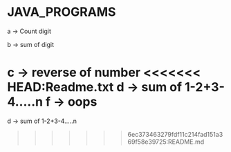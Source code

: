 # JAVA_PROGRAMS

a -> Count digit

b ->  sum of digit

c -> reverse of number
<<<<<<< HEAD:Readme.txt
d ->  sum of 1-2+3-4.....n
f -> oops 
=======

d ->  sum of 1-2+3-4.....n
>>>>>>> 6ec373463279fdf11c214fad151a369f58e39725:README.md
